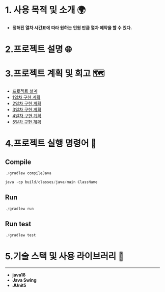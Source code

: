 # 1. 사용 목적 및 소개 🌍

- **정해진 열차 시간표에 따라 원하는 인원 만큼 열차 예약을 할 수 있다.**

# 2.프로젝트 설명 🌐

# 3.프로젝트 계획 및 회고 🗺️

- [프로젝트 설계](https://github.com/megaptera-kr/web-04-project01-jackpods/issues/2)
- [1일차 구현 계획](https://github.com/megaptera-kr/web-04-project01-jackpods/issues/4)
- [2일차 구현 계획](https://github.com/megaptera-kr/web-04-project01-jackpods/issues/5)
- [3일차 구현 계획](https://github.com/megaptera-kr/web-04-project01-jackpods/issues/8)
- [4일차 구현 계획](https://github.com/megaptera-kr/web-04-project01-jackpods/issues/9)
- [5일차 구현 계획](https://github.com/megaptera-kr/web-04-project01-jackpods/issues/11)

# 4.프로젝트 실행 명령어 📖

## Compile

```java
./gradlew compileJava

java -cp build/classes/java/main ClassName
```

## Run

```java
./gradlew run
```

## Run test

```java
./gradlew test
```

# 5.기술 **스택 및 사용 라이브러리 🎁**

---

- **java18**
- **Java Swing**
- **JUnit5**
